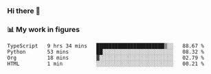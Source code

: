 ### Hi there 👋

### 📊 My work in figures

<!--START_SECTION:waka-->
```text
TypeScript   9 hrs 34 mins   ██████████████████████▒░░   88.67 % 
Python       53 mins         ██░░░░░░░░░░░░░░░░░░░░░░░   08.32 % 
Org          18 mins         ▓░░░░░░░░░░░░░░░░░░░░░░░░   02.79 % 
HTML         1 min           ░░░░░░░░░░░░░░░░░░░░░░░░░   00.21 % 
```
<!--END_SECTION:waka-->
